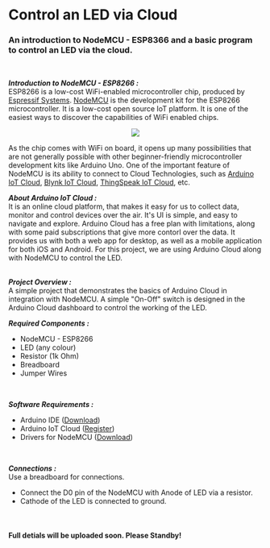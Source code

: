 # Control an LED via Cloud
### An introduction to NodeMCU - ESP8366 and a basic program to control an LED via the cloud.  
<br/>

***Introduction to NodeMCU - ESP8266 :***  
ESP8266 is a low-cost WiFi-enabled microcontroller chip, produced by [Espressif Systems](https://www.espressif.com/en). [NodeMCU](https://www.nodemcu.com/index_en.html) is the development kit for the ESP8266 microcontroller. It is a low-cost open source IoT platform. It is one of the easiest ways to discover the capabilities of WiFi enabled chips. 

<p align="center">
  <kbd>
    <img src="https://user-images.githubusercontent.com/77038120/174355234-1163a826-3dce-46cc-9bbf-b0d49f26d100.png">
  </kbd>
</p>

As the chip comes with WiFi on board, it opens up many possibilities that are not generally possible with other beginner-friendly microcontroller development kits like Arduino Uno. One of the important feature of NodeMCU is its ability to connect to Cloud Technologies, such as [Arduino IoT Cloud](https://cloud.arduino.cc), [Blynk IoT Cloud](https://blynk.io/), [ThingSpeak IoT Cloud](https://thingspeak.com/), etc.

***About Arduino IoT Cloud :***  
It is an online cloud platform, that makes it easy for us to collect data, monitor and control devices over the air. It's UI is simple, and easy to navigate and explore. Arduino Cloud has a free plan with limitations, along with some paid subscriptions that give more contorl over the data. It provides us with both a web app for desktop, as well as a mobile application for both iOS and Android. For this project, we are using Arduino Cloud along with NodeMCU to control the LED.  
<br/>

***Project Overview :***  
A simple project that demonstrates the basics of Arduino Cloud in integration with NodeMCU. A simple "On-Off" switch is designed in the Arduino Cloud dashboard to control the working of the LED.  

***Required Components :***  
- NodeMCU - ESP8266
- LED (any colour)
- Resistor (1k Ohm)
- Breadboard
- Jumper Wires
<br/>  

***Software Requirements :***
- Arduino IDE ([Download](https://www.arduino.cc/en/software))
- Arduino IoT Cloud ([Register](https://cloud.arduino.cc))
- Drivers for NodeMCU ([Download](https://github.com/nodemcu/nodemcu-devkit/tree/master/Drivers))
<br/>  

***Connections :***  
Use a breadboard for connections.
- Connect the D0 pin of the NodeMCU with Anode of LED via a resistor.
- Cathode of the LED is connected to ground.
<br/>

#### Full detials will be uploaded soon. Please Standby!

